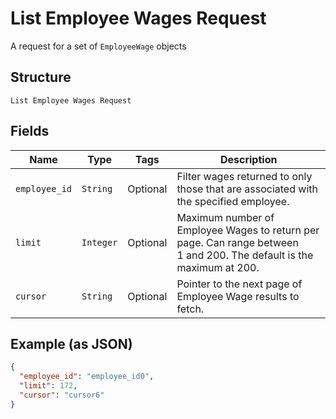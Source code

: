 
# List Employee Wages Request

A request for a set of `EmployeeWage` objects

## Structure

`List Employee Wages Request`

## Fields

| Name | Type | Tags | Description |
|  --- | --- | --- | --- |
| `employee_id` | `String` | Optional | Filter wages returned to only those that are associated with the specified employee. |
| `limit` | `Integer` | Optional | Maximum number of Employee Wages to return per page. Can range between<br>1 and 200. The default is the maximum at 200. |
| `cursor` | `String` | Optional | Pointer to the next page of Employee Wage results to fetch. |

## Example (as JSON)

```json
{
  "employee_id": "employee_id0",
  "limit": 172,
  "cursor": "cursor6"
}
```

